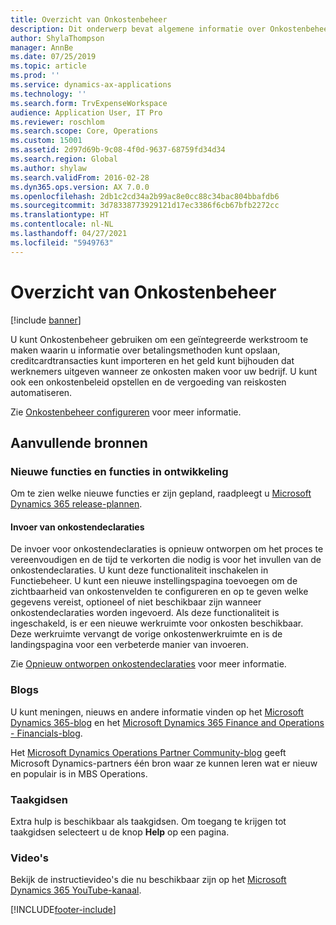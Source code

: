 ```yaml
---
title: Overzicht van Onkostenbeheer
description: Dit onderwerp bevat algemene informatie over Onkostenbeheer en koppelingen naar aanvullende bronnen. U kunt Onkostenbeheer gebruiken om een geïntegreerde werkstroom te maken waarin u informatie over betalingsmethoden kunt opslaan, creditcardtransacties kunt importeren en het geld kunt bijhouden dat werknemers uitgeven wanneer ze onkosten maken voor uw bedrijf.
author: ShylaThompson
manager: AnnBe
ms.date: 07/25/2019
ms.topic: article
ms.prod: ''
ms.service: dynamics-ax-applications
ms.technology: ''
ms.search.form: TrvExpenseWorkspace
audience: Application User, IT Pro
ms.reviewer: roschlom
ms.search.scope: Core, Operations
ms.custom: 15001
ms.assetid: 2d97d69b-9c08-4f0d-9637-68759fd34d34
ms.search.region: Global
ms.author: shylaw
ms.search.validFrom: 2016-02-28
ms.dyn365.ops.version: AX 7.0.0
ms.openlocfilehash: 2db1c2cd34a2b99ac8e0cc88c34bac804bbafdb6
ms.sourcegitcommit: 3d78338773929121d17ec3386f6cb67bfb2272cc
ms.translationtype: HT
ms.contentlocale: nl-NL
ms.lasthandoff: 04/27/2021
ms.locfileid: "5949763"
---
```

# <a name="expense-management-overview"></a>Overzicht van Onkostenbeheer

[!include [banner](../includes/banner.md)]

U kunt Onkostenbeheer gebruiken om een geïntegreerde werkstroom te maken waarin u informatie over betalingsmethoden kunt opslaan, creditcardtransacties kunt importeren en het geld kunt bijhouden dat werknemers uitgeven wanneer ze onkosten maken voor uw bedrijf. U kunt ook een onkostenbeleid opstellen en de vergoeding van reiskosten automatiseren.

Zie [Onkostenbeheer configureren](plan-expense-management.md) voor meer informatie.

## <a name="additional-resources"></a>Aanvullende bronnen

### <a name="whats-new-and-in-development"></a>Nieuwe functies en functies in ontwikkeling

Om te zien welke nieuwe functies er zijn gepland, raadpleegt u [Microsoft Dynamics 365 release-plannen](/dynamics365/release-plans/).

#### <a name="expense-report-entry"></a>Invoer van onkostendeclaraties

De invoer voor onkostendeclaraties is opnieuw ontworpen om het proces te vereenvoudigen en de tijd te verkorten die nodig is voor het invullen van de onkostendeclaraties. U kunt deze functionaliteit inschakelen in Functiebeheer. U kunt een nieuwe instellingspagina toevoegen om de zichtbaarheid van onkostenvelden te configureren en op te geven welke gegevens vereist, optioneel of niet beschikbaar zijn wanneer onkostendeclaraties worden ingevoerd. Als deze functionaliteit is ingeschakeld, is er een nieuwe werkruimte voor onkosten beschikbaar. Deze werkruimte vervangt de vorige onkostenwerkruimte en is de landingspagina voor een verbeterde manier van invoeren.

Zie [Opnieuw ontworpen onkostendeclaraties](ExpenseWorkspaceNew.md) voor meer informatie.

### <a name="blogs"></a>Blogs

U kunt meningen, nieuws en andere informatie vinden op het [Microsoft Dynamics 365-blog](https://community.dynamics.com/b/msftdynamicsblog?c=Enterprise) en het [Microsoft Dynamics 365 Finance and Operations - Financials-blog](https://community.dynamics.com/365/financeandoperations/b/financials).

Het [Microsoft Dynamics Operations Partner Community-blog](https://community.dynamics.com/partner/b/operationspartnercommunityblog) geeft Microsoft Dynamics-partners één bron waar ze kunnen leren wat er nieuw en populair is in MBS Operations.

### <a name="task-guides"></a>Taakgidsen

Extra hulp is beschikbaar als taakgidsen. Om toegang te krijgen tot taakgidsen selecteert u de knop **Help** op een pagina.

### <a name="videos"></a>Video's

Bekijk de instructievideo's die nu beschikbaar zijn op het [Microsoft Dynamics 365 YouTube-kanaal](https://www.youtube.com/channel/UCJGCg4rB3QSs8y_1FquelBQ).


[!INCLUDE[footer-include](../includes/footer-banner.md)]